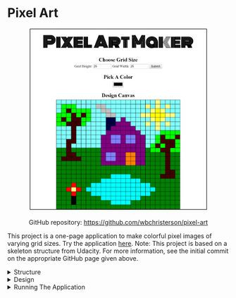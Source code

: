 # Pixel Art

<div style="display: flex; flex-direction: column; align-items: center">
    <img style="border: 1px solid #000000" alt="A sample creation using this application." width="400" src="/assets/Pixel-Art-Maker-imgs/canvas-example.png">
    <div style="margin-top: 20px">
        GitHub repository: <a target="\_blank" href="https://github.com/wbchristerson/pixel-art">https://github.com/wbchristerson/pixel-art</a>
    </div>
</div>

This project is a one-page application to make colorful pixel images of varying grid sizes. Try the application <a href="https://wbchristerson.github.io/pixel-art/" target="\_blank">here</a>. Note: This project is based on a skeleton structure from Udacity. For more information, see the initial commit on the appropriate GitHub page given above.

<details>
    <summary>Structure</summary>
    <br>
    <ul>
        <li>The dimensions of the pixel grid can each be anything from 1 to 50.</li>
        <li>Once the grid is created, you can choose various colors for the individual pixels.</li>
    </ul>
</details>

<details>
    <summary>Design</summary>
    <br>
    The application is a single page which begins with no shown grid and a default color of black.

    <div style="display: flex; justify-content: center; margin-top: 20px; margin-bottom: 20px;">
        <img width="400" style="border: 1px solid #000000; max-height: 400px;" alt="Pixel art maker display before choosing the grid size or color" src="/assets/Pixel-Art-Maker-imgs/canvas-intro.png">
    </div>

    The dimensions of the grid are determined by an input element, which is designed to ensure that you can only enter a number between 1 and 50.

    <div style="display: flex; justify-content: center; margin-top: 20px; margin-bottom: 20px;">
        <img width="400" style="border: 1px solid #000000; max-height: 400px;" alt="Pixel art maker display after choosing the grid size but not the color" src="/assets/Pixel-Art-Maker-imgs/canvas-grid.png">
    </div>

    By clicking on the color option, a window appears which shows the various colors that can be generated.

    <div style="display: flex; justify-content: center; margin-top: 20px; margin-bottom: 20px;">
        <img width="400" style="border: 1px solid #000000; max-height: 400px;" alt="Pixel art maker display while selecting a canvas color" src="/assets/Pixel-Art-Maker-imgs/canvas-color.png">
    </div>

    Color the grid by clicking on individual pixels:

    <div style="display: flex; justify-content: space-around; margin-top: 20px; margin-bottom: 20px; flex-wrap: wrap;">
        <img width="300" style="border: 1px solid #000000; margin-top: 10px; margin-bottom: 10px; max-height: 400px;" alt="Pixel art maker display while selecting a canvas color" src="/assets/Pixel-Art-Maker-imgs/canvas-blanket.png">
        <img src="/assets/Pixel-Art-Maker-imgs/canvas-beach.png" alt="Pixel Art Maker Example Image Of Beach" width="300" style="border: 1px solid #000000; margin-top: 10px; margin-bottom: 10px; max-height: 400px;">
    </div>
</details>

<details>
    <summary>Running The Application</summary>
    <br>
    Run the application in your browser by <a href="https://wbchristerson.github.io/pixel-art/" target="\_blank">clicking here</a>. To download, clone the repository using this terminal command:
    <br>
    <code>git clone https://github.com/wbchristerson/pixel-art.git</code>
    <br>
    <br>
    Alternatively, follow the instructions below to download to a hard drive:

    <ul>
        <li>Navigate to <a href="https://github.com/wbchristerson/pixel-art" target="\_blank">this page</a>.</li>
        <li>Click the green "Clone or download" button above then choose "Download ZIP".</li>
        <li>Find the folder <code>pixel-art-master</code> in your Downloads folder or wherever it was placed on your device.</li>
        <li>Right click and choose "Extract All".</li>
        <li>Open your browser and use <code>Ctrl + O</code> (for Windows machines) to open the file selector on your device.</li>
        <li>Go to <code>pixel-art-master</code>, enter <code>pixel-art-master</code> again, then select <code>index.html</code>. The game screen will appear.</li>
    </ul>
</details>

